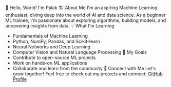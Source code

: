 👋 Hello, World! I'm Palak
🏗️ About Me
I'm an aspiring Machine Learning enthusiast, diving deep into the world of AI and data science. As a beginner ML trainee, I'm passionate about exploring algorithms, building models, and uncovering insights from data.
💡 What I'm Learning
- Fundamentals of Machine Learning
- Python, NumPy, Pandas, and Scikit-learn
- Neural Networks and Deep Learning
- Computer Vision and Natural Language Processing
🚀 My Goals
- Contribute to open-source ML projects
- Work on hands-on ML applications
- Collaborate and learn from the community
🔗 Connect with Me
Let's grow together! Feel free to check out my projects and connect:
[GitHub Profile](https://github.com/Palak-999)





